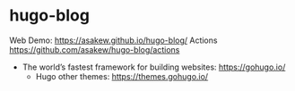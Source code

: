 # hugo-blog
Web Demo: https://asakew.github.io/hugo-blog/
Actions https://github.com/asakew/hugo-blog/actions

- The world’s fastest framework for building websites: https://gohugo.io/
  - Hugo other themes: https://themes.gohugo.io/

